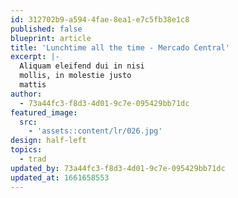 ```yaml
---
id: 312702b9-a594-4fae-8ea1-e7c5fb38e1c8
published: false
blueprint: article
title: 'Lunchtime all the time - Mercado Central'
excerpt: |-
  Aliquam eleifend dui in nisi
  mollis, in molestie justo
  mattis
author:
  - 73a44fc3-f8d3-4d01-9c7e-095429bb71dc
featured_image:
  src:
    - 'assets::content/lr/026.jpg'
design: half-left
topics:
  - trad
updated_by: 73a44fc3-f8d3-4d01-9c7e-095429bb71dc
updated_at: 1661658553
---
```

